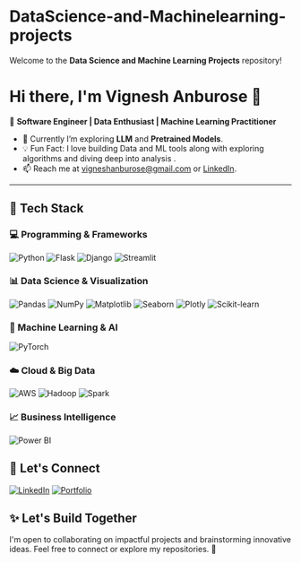 # DataScience-and-Machinelearning-projects
Welcome to the **Data Science and Machine Learning Projects** repository!
# Hi there, I'm Vignesh Anburose 👋 

🚀 **Software Engineer | Data Enthusiast | Machine Learning Practitioner**

- 🌱 Currently I’m exploring **LLM** and **Pretrained Models**.
- 💡 Fun Fact: I love building Data and ML tools along with exploring algorithms and diving deep into analysis .
- 📫 Reach me at [vigneshanburose@gmail.com](mailto:vigneshanburose@gmail.com) or [LinkedIn](https://linkedin.com/in/vigneshanburose).

---
## 🔧 **Tech Stack**
### 💻 Programming & Frameworks
![Python](https://img.shields.io/badge/Python-3776AB?style=flat&logo=python&logoColor=white)
![Flask](https://img.shields.io/badge/Flask-000000?style=flat&logo=flask&logoColor=white)
![Django](https://img.shields.io/badge/Django-092E20?style=flat&logo=django&logoColor=white)
![Streamlit](https://img.shields.io/badge/Streamlit-FF4B4B?style=flat&logo=streamlit&logoColor=white)

### 📊 Data Science & Visualization
![Pandas](https://img.shields.io/badge/Pandas-150458?style=flat&logo=pandas&logoColor=white)
![NumPy](https://img.shields.io/badge/NumPy-013243?style=flat&logo=numpy&logoColor=white)
![Matplotlib](https://img.shields.io/badge/Matplotlib-11557C?style=flat&logo=python&logoColor=white)
![Seaborn](https://img.shields.io/badge/Seaborn-117733?style=flat&logo=python&logoColor=white)
![Plotly](https://img.shields.io/badge/Plotly-3F4F75?style=flat&logo=plotly&logoColor=white)
![Scikit-learn](https://img.shields.io/badge/Scikit--learn-F7931E?style=flat&logo=scikit-learn&logoColor=white)

### 🧠 Machine Learning & AI
![PyTorch](https://img.shields.io/badge/PyTorch-EE4C2C?style=flat&logo=pytorch&logoColor=white)

### ☁️ Cloud & Big Data
![AWS](https://img.shields.io/badge/AWS-FF9900?style=flat&logo=amazonaws&logoColor=white)
![Hadoop](https://img.shields.io/badge/Hadoop-66CCFF?style=flat&logo=apachehadoop&logoColor=white)
![Spark](https://img.shields.io/badge/Spark-E25A1C?style=flat&logo=apachespark&logoColor=white)

### 📈 Business Intelligence
![Power BI](https://img.shields.io/badge/PowerBI-F2C811?style=flat&logo=powerbi&logoColor=black)

## 🔗 Let's Connect
[![LinkedIn](https://img.shields.io/badge/LinkedIn-blue?style=flat&logo=linkedin)](https://linkedin.com/in/vigneshanburose)
[![Portfolio](https://img.shields.io/badge/Portfolio-black?style=flat&logo=firefox)](https://your-portfolio-link)

## ✨ **Let's Build Together**
I'm open to collaborating on impactful projects and brainstorming innovative ideas. Feel free to connect or explore my repositories. 🚀
